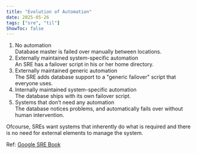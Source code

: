 ```yaml
---
title: "Evolution of Automation"
date: 2025-05-26
tags: ["sre", "til"]
ShowToc: false
---
```


1) No automation <br>
   Database master is failed over manually between locations.
2) Externally maintained system-specific automation <br>
   An SRE has a failover script in his or her home directory.
3) Externally maintained generic automation <br>
   The SRE adds database support to a "generic failover" script that everyone uses.
4) Internally maintained system-specific automation <br>
   The database ships with its own failover script.
5) Systems that don’t need any automation <br>
   The database notices problems, and automatically fails over without human intervention.

Ofcourse, SREs want systems that inherently do what is required and there is no need for external elements to manage the system. 

Ref: [Google SRE Book](https://sre.google/sre-book/automation-at-google/#xref_automation_value)
